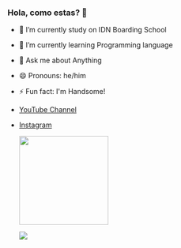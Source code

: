 ### Hola, como estas? 👋


- 🔭 I’m currently study on IDN Boarding School
- 🌱 I’m currently learning Programming language 
- 💬 Ask me about Anything 
- 😄 Pronouns: he/him
- ⚡ Fun fact: I'm Handsome!
- [YouTube Channel](https://www.youtube.com/channel/UCw6ydyTEFjMn9c02GAUa0iA/featured)
- [Instagram](instagram.com/rafif.06)

    <p>
        <a href="https://github.com/MuhammadRafif06">
            <img height="180em" src="https://github-readme-stats.vercel.app/api?username=MuhammadRafif06&show_icons=true&theme=highcontrast">  
        </a>
    </p>
    <p>
        <a href="https://github.com/MuhammadRafif06">
            <img src="https://activity-graph.herokuapp.com/graph?username=MuhammadRafif06&theme=github">
        </a>
    </p> 


